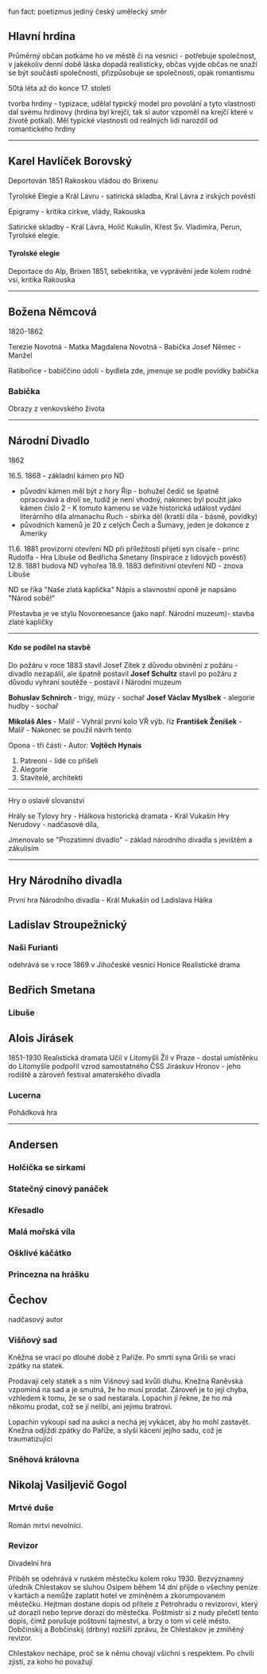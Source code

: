 fun fact: poetizmus jediný český umělecký směr

## Hlavní hrdina
Průměrný občan
potkáme ho ve městě či na vesnici - potřebuje společnost, v jakékoliv denní době
láska dopadá realisticky, občas vyjde občas ne
snaží se být součástí společnosti, přizpůsobuje se společnosti, opak romantismu

50tá léta až do konce 17. století

tvorba hrdiny - typizace, udělal typický model pro povolání a tyto vlastnosti dal svému hrdinovy (hrdina byl krejčí, tak si autor vzpoměl na krejčí které v životě potkal). Měl typické vlastnosti od reálných lidí narozdíl od romantického hrdiny

---

## Karel Havlíček Borovský
Deportován 1851 Rakoskou vládou do Brixenu

Tyrolské Elegie a Král Lávru - satirická skladba, 
Kral Lávra z irských pověstí

Epigramy - kritika církve, vlády, Rakouska

Satirické skladby - Král Lávra, Holič Kukulín, Křest Sv. Vladimíra, Perun, Tyrolské elegie.

#### Tyrolské elegie
Deportace do Alp, Brixen 1851, sebekritika, ve vyprávění jede kolem rodné vsi, kritika Rakouska



---

## Božena Němcová
1820-1862

Terezie Novotná - Matka
Magdalena Novotná - Babička
Josef Němec - Manžel

Ratibořice - babiččino údolí - bydlela zde, jmenuje se podle povídky babička

### Babička
Obrazy z venkovského života


---

## Národní Divadlo
1862 

16.5. 1868 - základní kámen pro ND
- původní kámen měl být z hory Říp - bohužel čedič se špatně opracovává a drolí se, tudíž je není vhodný, nakonec byl použit jako kámen číslo 2  - K tomuto kamenu se váže historická událost vydání literárního díla almanachu Ruch - sbírka děl (kratší díla - básně, povídky)
- původních kamenů je 20 z celých Čech a Šumavy, jeden je dokonce z Ameriky

11.6. 1881 provizorní otevření ND při příležitosti přijetí syn císaře - princ Rudolfa - Hra Libuše od Bedřicha Smetany (Inspirace z lidových pověstí)
12.8. 1881 budova ND vyhořea
18.9. 1883 definitivní otevření ND - znova Libuše

ND se říká "Naše zlatá kaplička"
Nápis a slavnostní oponě je napsáno "Národ sobě!"

Přestavba je ve stylu Novorenesance (jako např. Národní muzeum)- stavba zlaté kapličky 

---
#### Kdo se podílel na stavbě

Do požáru v roce 1883 stavil Josef Zítek z důvodu obvinění z požáru - divadlo nezapálil, ale špatně postavil 
**Josef Schultz** stavil po požáru z důvodu vyhraní soutěže - postavil i Národní muzeum 

**Bohuslav Schnirch** - trigy, múzy - sochař
**Josef Václav Myslbek** - alegorie hudby - sochař

**Mikoláš Ales** - Malíř - Vyhrál první kolo VŘ výb. říz
**František Ženíšek** - Malíř - Nakonec se použil návrh tento

Opona - tři části - Autor: **Vojtěch Hynais**
1. Patreoni - lidé co přišeli
2. Alegorie
3. Stavitelé, architekti

---
Hry o oslavě slovanství

Hrály se Tylovy hry - 
Hálkova historická dramata - Král Vukašín
Hry Nerudovy - nadčasové díla, 
 
Jmenovalo se "Prozatimní divadlo" - základ národního divadla s jevištěm a zákulisím


---------------------

## Hry Národního divadla
První hra Národního divadla - Král Mukašín od Ladislava Hálka

## Ladislav Stroupežnický
### Naši Furianti
odehrává se v roce 1869 v Jihočeské vesnici Honice
Realistické drama



## Bedřich Smetana
### Libuše


## Alois Jirásek
1851-1930
Realistická dramata
Učil v Litomyšli 
Žil v Praze - dostal umístěnku do Litomyšle
podpořil vzrod samostatného ČSS
Jiráskuv Hronov - jeho rodiště a zároveň festival amaterského divadla

### Lucerna
Pohádková hra


---


## Andersen

### Holčička se sirkami

### Statečný cínový panáček

### Křesadlo

### Malá mořská víla

### Ošklivé káčátko

### Princezna na hrášku




## Čechov
nadčasový autor

### Višňový sad
Kněžna se vrací po dlouhé době z Paříže. Po smrti syna Griši se vrací zpátky na statek.  

Prodavají celý statek a s ním Višnový sad kvůli dluhu. Knežna Raněvská vzpomíná na sad a je smutná, že ho musí prodat. Zároveň je to její chyba, vzhledem k tomu, že se o sad nestarala. Lopachin jí řekne, že ho má někomu prodat, což se jí nelíbí, ani jejímu bratrovi. 

Lopachin vykoupí sad na aukci a nechá jej vykácet, aby ho mohl zastavět. Knežna odjíždí zpátky do Paříže, a slyší kácení jejího sadu, což je traumatizující

### Sněhová královna


## Nikolaj Vasiljevič Gogol
### Mrtvé duše
Román
mrtví nevolníci. 


### Revizor
Divadelní hra

Příběh se odehrává v ruském městečku kolem roku 1930. Bezvýznamný úředník Chlestakov se sluhou Osipem během 14 dní přijde o všechny peníze v kartách a nemůže zaplatit hotel ve zmíněném a zkorumpovaném městečku. Hejtman dostane dopis od přítele z Petrohradu o revizorovi, který už dorazil nebo teprve dorazí do městečka. Poštmistr si z nudy přečetl tento dopis, čímž porušuje poštovní tajmeství, a brzy o tom ví celé město. Dobčinskij a Bobčinskij (drbny) rozšíří zprávu, že Chlestakov je zmíňěný revizor.

Chlestakov nechápe, proč se k němu chovají všichni s respektem. Po chvíli zjistí, za koho ho považují
